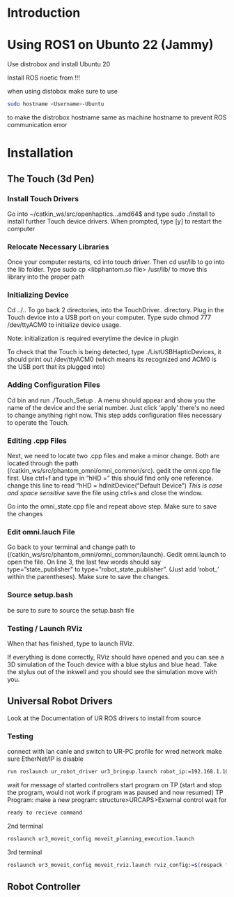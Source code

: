 # Introduction


# Using ROS1 on Ubunto 22 (Jammy)

Use distrobox and install Ubuntu 20

Install ROS noetic from <add link>!!!

when using distobox make sure to use
```bash
sudo hostname <Username>-Ubuntu
```
to make the distrobox hostname same as machine hostname to prevent ROS communication error

# Installation

## The Touch (3d Pen)
### Install Touch Drivers
Go into ~/catkin_ws/src/openhaptics…amd64$ and type sudo ./install to install further Touch device drivers. When prompted, type [y] to restart the computer

### Relocate Necessary Libraries
Once your computer restarts, cd into touch driver. Then cd usr/lib to go into the lib folder. Type sudo cp <libphantom.so file> /usr/lib/ to move this library into the proper path

### Initializing Device
Cd ../.. To go back 2 directories, into the TouchDriver.. directory. Plug in the Touch device into a USB port on your computer. Type sudo chmod 777 /dev/ttyACM0 to initialize device usage.

Note: initialization is required everytime the device in plugin

 To check that the Touch is being detected, type ./ListUSBHapticDevices, it should print out /dev/ttyACM0 (which means its recognized and ACM0 is the USB port that its plugged into)

 ### Adding Configuration Files
 Cd bin and run ./Touch_Setup . A menu should appear and show you the name of the device and the serial number. Just click ‘apply’ there's no need to change anything right now. This step adds configuration files necessary to operate the Touch.

 ### Editing .cpp Files
 Next, we need to locate two .cpp files and make a minor change. Both are located through the path (/catkin_ws/src/phantom_omni/omni_common/src). gedit the omni.cpp file first. Use ctrl+f and type in “hHD =” this should find only one reference. change this line to read “hHD = hdInitDevice(“Default Device”) *This is case and space sensitive* save the file using ctrl+s and close the window.

 Go into the omni_state.cpp file and repeat above step. Make sure to save the changes

 ### Edit omni.lauch File
 Go back to your terminal and change path to (/catkin_ws/src/phantom_omni/omni_common/launch). Gedit omni.launch to open the file. On line 3, the last few words should say type=”state_publisher” to type=”robot_state_publisher”. (Just add ‘robot_’ within the parentheses). Make sure to save the changes.

 ### Source setup.bash
 be sure to sure to source the setup.bash file

### Testing / Launch RViz
When that has finished, type <roslaunch omni_common omni.launch> to launch RViz.

If everything is done correctly, RViz should have opened and you can see a 3D simulation of the Touch device with a blue stylus and blue head. Take the stylus out of the inkwell and you should see the simulation move with you.

## Universal Robot Drivers
Look at the Documentation of UR ROS drivers to install from source

### Testing
connect with lan canle and switch to UR-PC profile for wred network
make sure EtherNet/IP is disable
```bash
run roslaunch ur_robot_driver ur3_bringup.launch robot_ip:=192.168.1.102
```

wait for message of started controllers
start program on TP
(start and stop the program, would not work if program was paused and now resumed)
TP Program: make a new program:
	structure>URCAPS>External control
wait for
```bash
ready to recieve command
```

2nd terminal
```bash
roslaunch ur3_moveit_config moveit_planning_execution.launch
```

3rd terminal
```bash
roslaunch ur3_moveit_config moveit_rviz.launch rviz_config:=$(rospack find ur3_moveit_config)/launch/moveit.rviz
```

## Robot Controller
